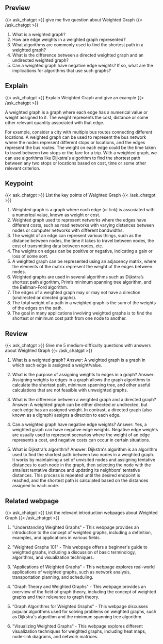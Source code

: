 ## Preview
{{< ask_chatgpt >}}
give me five question about Weighted Graph
{{< /ask_chatgpt >}}



1. What is a weighted graph?
2. How are edge weights in a weighted graph represented?
3. What algorithms are commonly used to find the shortest path in a weighted graph? 
4. What is the difference between a directed weighted graph and an undirected weighted graph? 
5. Can a weighted graph have negative edge weights? If so, what are the implications for algorithms that use such graphs?   

## Explain
{{< ask_chatgpt >}}
Explain Weighted Graph and give an example
{{< /ask_chatgpt >}}



A weighted graph is a graph where each edge has a numerical value or weight assigned to it. The weight represents the cost, distance or some other relevant quantity associated with that edge. 

For example, consider a city with multiple bus routes connecting different locations. A weighted graph can be used to represent the bus network where the nodes represent different stops or locations, and the edges represent the bus routes. The weight on each edge could be the time taken to travel between two stops or the fare for a trip. With a weighted graph, we can use algorithms like Dijkstra's algorithm to find the shortest path between any two stops or locations based on cost, time or some other relevant criterion.   

## Keypoint
{{< ask_chatgpt >}}
List the key points of Weighted Graph
{{< /ask_chatgpt >}}



1. Weighted graph is a graph where each edge (or link) is associated with a numerical value, known as weight or cost.
2. Weighted graph used to represent networks where the edges have different costs, such as road networks with varying distances between nodes or computer networks with different bandwidths.
3. The weight of an edge can represent various things, such as the distance between nodes, the time it takes to travel between nodes, the cost of transmitting data between nodes, etc.
4. The weights on edges can be positive or negative, indicating a gain or loss of some sort.
5. A weighted graph can be represented using an adjacency matrix, where the elements of the matrix represent the weight of the edges between nodes.
6. Weighted graphs are used in several algorithms such as Dijkstra’s shortest path algorithm, Prim’s minimum spanning tree algorithm, and the Bellman-Ford algorithm.
7. The edges of a weighted graph may or may not have a direction (undirected or directed graphs).
8. The total weight of a path in a weighted graph is the sum of the weights of the edges on the path. 
9. The goal in many applications involving weighted graphs is to find the shortest or minimum cost path from one node to another.   

## Review
{{< ask_chatgpt >}}
Give me 5 medium-difficulty questions with answers about Weighted Graph
{{< /ask_chatgpt >}}



1. What is a weighted graph? 
Answer: A weighted graph is a graph in which each edge is assigned a weight/value.

2. What is the purpose of assigning weights to edges in a graph? 
Answer: Assigning weights to edges in a graph allows the graph algorithms to calculate the shortest path, minimum spanning tree, and other useful calculations that are not feasible with unweighted graphs.

3. What is the difference between a weighted graph and a directed graph? 
Answer: A weighted graph can be either directed or undirected, but each edge has an assigned weight. In contrast, a directed graph (also known as a digraph) assigns a direction to each edge.

4. Can a weighted graph have negative edge weights? 
Answer: Yes, a weighted graph can have negative edge weights. Negative edge weights are usually used to represent scenarios where the weight of an edge represents a cost, and negative costs can occur in certain situations.

5. What is Dijkstra's algorithm? 
Answer: Dijkstra's algorithm is an algorithm used to find the shortest path between two nodes in a weighted graph. It works by maintaining a set of unvisited nodes and assigning tentative distances to each node in the graph, then selecting the node with the smallest tentative distance and updating its neighbors' tentative distances. This process is repeated until the desired endpoint is reached, and the shortest path is calculated based on the distances assigned to each node.   

## Related webpage
{{< ask_chatgpt >}}
List the relevant introduction webpages about Weighted Graph
{{< /ask_chatgpt >}}



1. "Understanding Weighted Graphs" - This webpage provides an introduction to the concept of weighted graphs, including a definition, examples, and applications in various fields.

2. "Weighted Graphs 101" - This webpage offers a beginner's guide to weighted graphs, including a discussion of basic terminology, algorithms, and visualization techniques.

3. "Applications of Weighted Graphs" - This webpage explores real-world applications of weighted graphs, such as network analysis, transportation planning, and scheduling.

4. "Graph Theory and Weighted Graphs" - This webpage provides an overview of the field of graph theory, including the concept of weighted graphs and their relevance to graph theory.

5. "Graph Algorithms for Weighted Graphs" - This webpage discusses popular algorithms used for solving problems on weighted graphs, such as Dijkstra's algorithm and the minimum spanning tree algorithm.

6. "Visualizing Weighted Graphs" - This webpage explores different visualization techniques for weighted graphs, including heat maps, node-link diagrams, and network matrices.   

